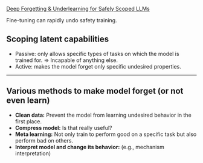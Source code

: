 [Deep Forgetting  & Underlearning for Safely Scoped LLMs](https://www.alignmentforum.org/posts/mFAvspg4sXkrfZ7FA/deep-forgetting-and-unlearning-for-safely-scoped-llms)

Fine-tuning can rapidly undo safety training.
## Scoping latent capabilities
- Passive: only allows specific types of tasks on which the model is trained for.
  $\Rightarrow$ Incapable of anything else.
- Active: makes the model forget only specific undesired properties.

---

## Various methods to make model forget (or not even learn)

- **Clean data:** Prevent the model from learning undesired behavior in the first place.
- **Compress model:** Is that really useful?
- **Meta learning:** Not only train to perform good on a specific task but also perform bad on others.
- **Interpret model and change its behavior:** (e.g., mechanism interpretation)
